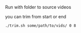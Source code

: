 Run with folder to source videos

you can trim from start or end

```
./trim.sh some/path/to/vids/ 0 8
```